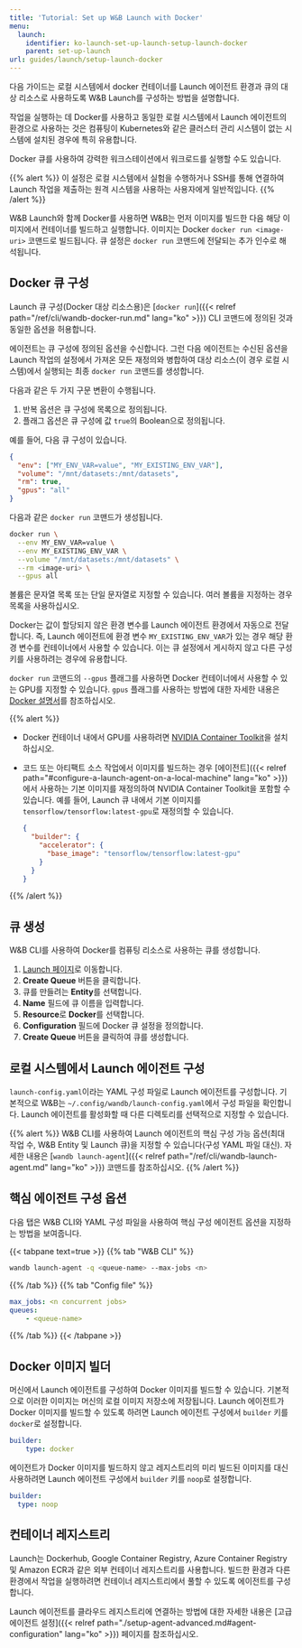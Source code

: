 ```yaml
---
title: 'Tutorial: Set up W&B Launch with Docker'
menu:
  launch:
    identifier: ko-launch-set-up-launch-setup-launch-docker
    parent: set-up-launch
url: guides/launch/setup-launch-docker
---
```


다음 가이드는 로컬 시스템에서 docker 컨테이너를 Launch 에이전트 환경과 큐의 대상 리소스로 사용하도록 W&B Launch를 구성하는 방법을 설명합니다.

작업을 실행하는 데 Docker를 사용하고 동일한 로컬 시스템에서 Launch 에이전트의 환경으로 사용하는 것은 컴퓨팅이 Kubernetes와 같은 클러스터 관리 시스템이 없는 시스템에 설치된 경우에 특히 유용합니다.

Docker 큐를 사용하여 강력한 워크스테이션에서 워크로드를 실행할 수도 있습니다.

{{% alert %}}
이 설정은 로컬 시스템에서 실험을 수행하거나 SSH를 통해 연결하여 Launch 작업을 제출하는 원격 시스템을 사용하는 사용자에게 일반적입니다.
{{% /alert %}}

W&B Launch와 함께 Docker를 사용하면 W&B는 먼저 이미지를 빌드한 다음 해당 이미지에서 컨테이너를 빌드하고 실행합니다. 이미지는 Docker `docker run <image-uri>` 코맨드로 빌드됩니다. 큐 설정은 `docker run` 코맨드에 전달되는 추가 인수로 해석됩니다.

## Docker 큐 구성

Launch 큐 구성(Docker 대상 리소스용)은 [`docker run`]({{< relref path="/ref/cli/wandb-docker-run.md" lang="ko" >}}) CLI 코맨드에 정의된 것과 동일한 옵션을 허용합니다.

에이전트는 큐 구성에 정의된 옵션을 수신합니다. 그런 다음 에이전트는 수신된 옵션을 Launch 작업의 설정에서 가져온 모든 재정의와 병합하여 대상 리소스(이 경우 로컬 시스템)에서 실행되는 최종 `docker run` 코맨드를 생성합니다.

다음과 같은 두 가지 구문 변환이 수행됩니다.

1. 반복 옵션은 큐 구성에 목록으로 정의됩니다.
2. 플래그 옵션은 큐 구성에 값 `true`의 Boolean으로 정의됩니다.

예를 들어, 다음 큐 구성이 있습니다.

```json
{
  "env": ["MY_ENV_VAR=value", "MY_EXISTING_ENV_VAR"],
  "volume": "/mnt/datasets:/mnt/datasets",
  "rm": true,
  "gpus": "all"
}
```

다음과 같은 `docker run` 코맨드가 생성됩니다.

```bash
docker run \
  --env MY_ENV_VAR=value \
  --env MY_EXISTING_ENV_VAR \
  --volume "/mnt/datasets:/mnt/datasets" \
  --rm <image-uri> \
  --gpus all
```

볼륨은 문자열 목록 또는 단일 문자열로 지정할 수 있습니다. 여러 볼륨을 지정하는 경우 목록을 사용하십시오.

Docker는 값이 할당되지 않은 환경 변수를 Launch 에이전트 환경에서 자동으로 전달합니다. 즉, Launch 에이전트에 환경 변수 `MY_EXISTING_ENV_VAR`가 있는 경우 해당 환경 변수를 컨테이너에서 사용할 수 있습니다. 이는 큐 설정에서 게시하지 않고 다른 구성 키를 사용하려는 경우에 유용합니다.

`docker run` 코맨드의 `--gpus` 플래그를 사용하면 Docker 컨테이너에서 사용할 수 있는 GPU를 지정할 수 있습니다. `gpus` 플래그를 사용하는 방법에 대한 자세한 내용은 [Docker 설명서](https://docs.docker.com/config/containers/resource_constraints/#gpu)를 참조하십시오.

{{% alert %}}
* Docker 컨테이너 내에서 GPU를 사용하려면 [NVIDIA Container Toolkit](https://docs.nvidia.com/datacenter/cloud-native/container-toolkit/install-guide.html#docker)을 설치하십시오.
* 코드 또는 아티팩트 소스 작업에서 이미지를 빌드하는 경우 [에이전트]({{< relref path="#configure-a-launch-agent-on-a-local-machine" lang="ko" >}})에서 사용하는 기본 이미지를 재정의하여 NVIDIA Container Toolkit을 포함할 수 있습니다.
  예를 들어, Launch 큐 내에서 기본 이미지를 `tensorflow/tensorflow:latest-gpu`로 재정의할 수 있습니다.

  ```json
  {
    "builder": {
      "accelerator": {
        "base_image": "tensorflow/tensorflow:latest-gpu"
      }
    }
  }
  ```
{{% /alert %}}

## 큐 생성

W&B CLI를 사용하여 Docker를 컴퓨팅 리소스로 사용하는 큐를 생성합니다.

1. [Launch 페이지](https://wandb.ai/launch)로 이동합니다.
2. **Create Queue** 버튼을 클릭합니다.
3. 큐를 만들려는 **Entity**를 선택합니다.
4. **Name** 필드에 큐 이름을 입력합니다.
5. **Resource**로 **Docker**를 선택합니다.
6. **Configuration** 필드에 Docker 큐 설정을 정의합니다.
7. **Create Queue** 버튼을 클릭하여 큐를 생성합니다.

## 로컬 시스템에서 Launch 에이전트 구성

`launch-config.yaml`이라는 YAML 구성 파일로 Launch 에이전트를 구성합니다. 기본적으로 W&B는 `~/.config/wandb/launch-config.yaml`에서 구성 파일을 확인합니다. Launch 에이전트를 활성화할 때 다른 디렉토리를 선택적으로 지정할 수 있습니다.

{{% alert %}}
W&B CLI를 사용하여 Launch 에이전트의 핵심 구성 가능 옵션(최대 작업 수, W&B Entity 및 Launch 큐)을 지정할 수 있습니다(구성 YAML 파일 대신). 자세한 내용은 [`wandb launch-agent`]({{< relref path="/ref/cli/wandb-launch-agent.md" lang="ko" >}}) 코맨드를 참조하십시오.
{{% /alert %}}

## 핵심 에이전트 구성 옵션

다음 탭은 W&B CLI와 YAML 구성 파일을 사용하여 핵심 구성 에이전트 옵션을 지정하는 방법을 보여줍니다.

{{< tabpane text=true >}}
{{% tab "W&B CLI" %}}
```bash
wandb launch-agent -q <queue-name> --max-jobs <n>
```
{{% /tab %}}
{{% tab "Config file" %}}
```yaml title="launch-config.yaml"
max_jobs: <n concurrent jobs>
queues:
	- <queue-name>
```
{{% /tab %}}
{{< /tabpane >}}

## Docker 이미지 빌더

머신에서 Launch 에이전트를 구성하여 Docker 이미지를 빌드할 수 있습니다. 기본적으로 이러한 이미지는 머신의 로컬 이미지 저장소에 저장됩니다. Launch 에이전트가 Docker 이미지를 빌드할 수 있도록 하려면 Launch 에이전트 구성에서 `builder` 키를 `docker`로 설정합니다.

```yaml title="launch-config.yaml"
builder:
	type: docker
```

에이전트가 Docker 이미지를 빌드하지 않고 레지스트리의 미리 빌드된 이미지를 대신 사용하려면 Launch 에이전트 구성에서 `builder` 키를 `noop`로 설정합니다.

```yaml title="launch-config.yaml"
builder:
  type: noop
```

## 컨테이너 레지스트리

Launch는 Dockerhub, Google Container Registry, Azure Container Registry 및 Amazon ECR과 같은 외부 컨테이너 레지스트리를 사용합니다.
빌드한 환경과 다른 환경에서 작업을 실행하려면 컨테이너 레지스트리에서 풀할 수 있도록 에이전트를 구성합니다.

Launch 에이전트를 클라우드 레지스트리에 연결하는 방법에 대한 자세한 내용은 [고급 에이전트 설정]({{< relref path="./setup-agent-advanced.md#agent-configuration" lang="ko" >}}) 페이지를 참조하십시오.
